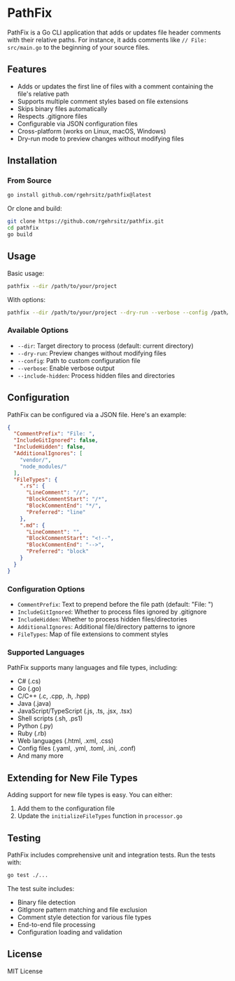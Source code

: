 # PathFix

PathFix is a Go CLI application that adds or updates file header comments with their relative paths. For instance, it adds comments like `// File: src/main.go` to the beginning of your source files.

## Features

- Adds or updates the first line of files with a comment containing the file's relative path
- Supports multiple comment styles based on file extensions
- Skips binary files automatically
- Respects .gitignore files
- Configurable via JSON configuration files
- Cross-platform (works on Linux, macOS, Windows)
- Dry-run mode to preview changes without modifying files

## Installation

### From Source

```bash
go install github.com/rgehrsitz/pathfix@latest
```

Or clone and build:

```bash
git clone https://github.com/rgehrsitz/pathfix.git
cd pathfix
go build
```

## Usage

Basic usage:

```bash
pathfix --dir /path/to/your/project
```

With options:

```bash
pathfix --dir /path/to/your/project --dry-run --verbose --config /path/to/config.json
```

### Available Options

- `--dir`: Target directory to process (default: current directory)
- `--dry-run`: Preview changes without modifying files
- `--config`: Path to custom configuration file
- `--verbose`: Enable verbose output
- `--include-hidden`: Process hidden files and directories

## Configuration

PathFix can be configured via a JSON file. Here's an example:

```json
{
  "CommentPrefix": "File: ",
  "IncludeGitIgnored": false,
  "IncludeHidden": false,
  "AdditionalIgnores": [
    "vendor/",
    "node_modules/"
  ],
  "FileTypes": {
    ".rs": {
      "LineComment": "//",
      "BlockCommentStart": "/*",
      "BlockCommentEnd": "*/",
      "Preferred": "line"
    },
    ".md": {
      "LineComment": "",
      "BlockCommentStart": "<!--",
      "BlockCommentEnd": "-->",
      "Preferred": "block"
    }
  }
}
```

### Configuration Options

- `CommentPrefix`: Text to prepend before the file path (default: "File: ")
- `IncludeGitIgnored`: Whether to process files ignored by .gitignore
- `IncludeHidden`: Whether to process hidden files/directories
- `AdditionalIgnores`: Additional file/directory patterns to ignore
- `FileTypes`: Map of file extensions to comment styles

### Supported Languages

PathFix supports many languages and file types, including:

- C# (.cs)
- Go (.go)
- C/C++ (.c, .cpp, .h, .hpp)
- Java (.java)
- JavaScript/TypeScript (.js, .ts, .jsx, .tsx)
- Shell scripts (.sh, .ps1)
- Python (.py)
- Ruby (.rb)
- Web languages (.html, .xml, .css)
- Config files (.yaml, .yml, .toml, .ini, .conf)
- And many more

## Extending for New File Types

Adding support for new file types is easy. You can either:

1. Add them to the configuration file
2. Update the `initializeFileTypes` function in `processor.go`

## Testing

PathFix includes comprehensive unit and integration tests. Run the tests with:

```bash
go test ./...
```

The test suite includes:

- Binary file detection
- GitIgnore pattern matching and file exclusion
- Comment style detection for various file types
- End-to-end file processing
- Configuration loading and validation

## License

MIT License